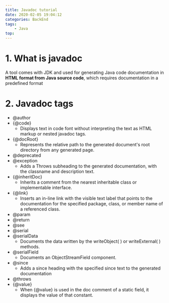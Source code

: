 ```yaml
---
title: Javadoc tutorial
date: 2020-02-05 19:04:12
categories: BackEnd
tags:
    - Java
top:
---
```

# 1. What is javadoc

A tool comes with JDK and used for generating Java code documentation in **HTML format from Java source code**, which requires documentation in a predefined format 

# 2. Javadoc tags

+ @author
+ {@code}
    + Displays text in code font without interpreting the text as HTML markup or nested javadoc tags.
+ {@docRoot}
    + Represents the relative path to the generated document's root directory from any generated page.
+ @deprecated
+ @exception
    + Adds a Throws subheading to the generated documentation, with the classname and description text.
+ {@inheritDoc}
    + Inherits a comment from the nearest inheritable class or implementable interface.
+ {@link}
    + Inserts an in-line link with the visible text label that points to the documentation for the specified package, class, or member name of a referenced class. 
+ @param
+ @return
+ @see
+ @serial
+ @serialData 
    + Documents the data written by the writeObject( ) or writeExternal( ) methods.
+ @serialField
    + Documents an ObjectStreamField component.
+ @since 
    + Adds a since heading with the specified since text to the generated documentation
+ @throws 
+ {@value}
    + When {@value} is used in the doc comment of a static field, it displays the value of that constant. 